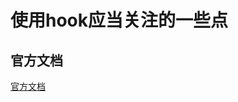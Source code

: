 # 使用hook应当关注的一些点

## 官方文档

[官方文档](https://reactjs.org/docs/hooks-reference.html#cleaning-up-an-effect)

